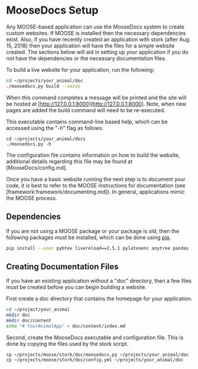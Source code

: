 # MooseDocs Setup

Any MOOSE-based application can use the MooseDocs system to create custom websites. If MOOSE is
installed then the necessary dependencies exist. Also, if you have recently created an application
with stork (after Aug. 15, 2018) then your application will have the files for a simple website
created. The sections below will aid in setting up your application if you do not have the
dependencies or the necessary documentation files.

To build a live website for your application, run the following:

```bash
cd ~/projects/your_animal/doc
./moosedocs.py build --serve
```

When this command completes a message will be printed and the site will be hosted at
[http://127.0.0.1:8000](http://127.0.0.1:8000). Note, when new pages are added the build command will
need to be re-executed.

This executable contains command-line based help, which can be accessed using the "-h" flag as
follows.

```
cd ~/projects/your_animal/docs
./moosedocs.py -h
```

The configuration file contains information on how to build the website, additional details regarding
this file may be found at [MooseDocs/config.md].

Once you have a basic website running the next step is to document your code, it is best to refer to
the MOOSE instructions for documentation (see [framework:framework/documenting.md]). In general, applications
mimic the MOOSE process.

## Dependencies

If you are not using a MOOSE package or your package is old, then the following packages must be
installed, which can be done using [pip](https://pip.pypa.io/en/stable/).

```bash
pip install --user pybtex livereload==2.5.1 pylatexenc anytree pandas
```

## Creating Documentation Files

If you have an existing application without a "doc" directory, then a few files must be created
before you can begin building a website.

First create a doc directory that contains the homepage for your application.

```bash
cd ~/project/your_animal
mkdir doc
mkdir doc/content
echo "# YourAnimalApp" > doc/content/index.md
```

Second, create the MooseDocs executable and configuration file. This is done by copying the files
used by the stork script.

```
cp ~/projects/moose/stork/doc/moosedocs.py ~/projects/your_animal/doc
cp ~/projects/moose/stork/doc/config.yml ~/projects/your_animal/doc
```
